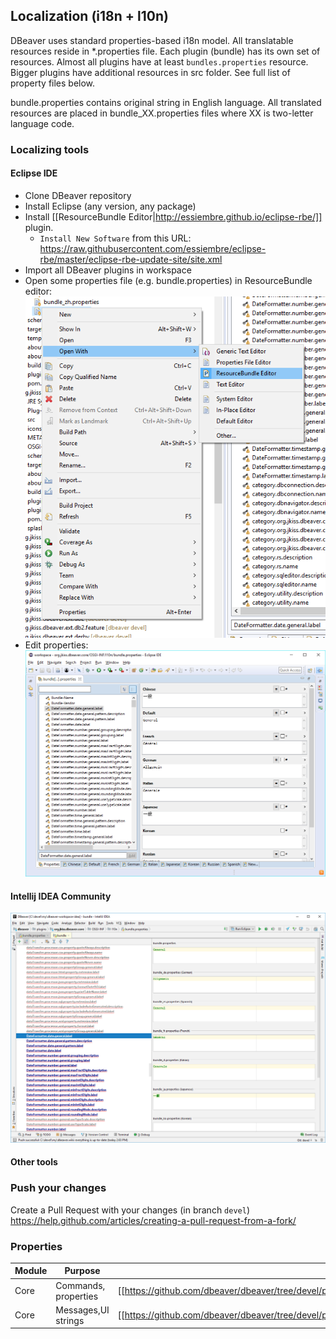 ## Localization (i18n + l10n)

DBeaver uses standard properties-based i18n model.
All translatable resources reside in *.properties file. Each plugin (bundle) has its own set of resources.
Almost all plugins have at least `bundles.properties` resource. Bigger plugins have additional resources in src folder.
See full list of property files below.

bundle.properties contains original string in English language.
All translated resources are placed in bundle_XX.properties files where XX is two-letter language code.

### Localizing tools
#### Eclipse IDE
- Clone DBeaver repository
- Install Eclipse (any version, any package)
- Install [[ResourceBundle Editor|http://essiembre.github.io/eclipse-rbe/]] plugin.
  - `Install New Software` from this URL: https://raw.githubusercontent.com/essiembre/eclipse-rbe/master/eclipse-rbe-update-site/site.xml
- Import all DBeaver plugins in workspace
- Open some properties file (e.g. bundle.properties) in ResourceBundle editor:
![Open resource in Properties Editor](images/ug/Open-Properties-Bundle.png)
- Edit properties:
![](images/ug/Localize-Bundle-Editor.png)

#### Intellij IDEA Community
![](images/ug/Localize-Bundle-IDEA.png)

#### Other tools 

### Push your changes

Create a Pull Request with your changes (in branch `devel`)
https://help.github.com/articles/creating-a-pull-request-from-a-fork/

### Properties

Module|Purpose|File
---|---|---
Core| Commands, properties | [[https://github.com/dbeaver/dbeaver/tree/devel/plugins/org.jkiss.dbeaver.core/OSGI-INF/l10n/bundle.properties]]
Core|Messages,UI strings | [[https://github.com/dbeaver/dbeaver/tree/devel/plugins/org.jkiss.dbeaver.core/src/org/jkiss/dbeaver/core/CoreResources.properties]]
